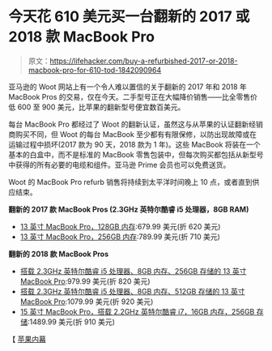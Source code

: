 # 今天花 610 美元买一台翻新的 2017 或 2018 款 MacBook Pro

> 原文：<https://lifehacker.com/buy-a-refurbished-2017-or-2018-macbook-pro-for-610-tod-1842090964>

亚马逊的 Woot 网站上有一个令人难以置信的关于翻新的 2017 年和 2018 年 MacBook Pros 的交易，仅在今天。二手型号正在大幅降价销售——比全零售价低 600 至 900 美元，比苹果的翻新型号便宜数百美元。



每台 MacBook Pro 都经过了 Woot 的翻新认证，虽然这与从苹果的认证翻新经销商购买不同，但 Woot 的每台 MacBook 至少都有有限保修，以防出现故障或在运输过程中损坏(2017 款为 90 天，2018 款为 1 年)。这些 MacBook 将装在一个基本的白盒中，而不是标准的 MacBook 零售包装中，但每次购买都包括从新型号中获得的所有必要的电缆和组件。亚马逊 Prime 会员也可以免费送货。

Woot 的 MacBook Pro refurb 销售将持续到太平洋时间晚上 10 点，或者直到供应结束。

**翻新的 2017 款 MacBook Pros (2.3GHz 英特尔酷睿 i5 处理器，8GB RAM)**

*   [13 英寸 MacBook Pro，128GB 内存](https://www.woot.com/offers/apple-13-intel-i5-macbook-pro-2017z-2045):679.99 美元(折 620 美元)
*   [13 英寸 MacBook Pro，256GB 内存](https://www.woot.com/offers/apple-13-intel-i5-macbook-pro-2017z-2045):789.99 美元(折 710 美元)

**翻新的 2018 款 MacBook Pros**

*   [搭载 2.3GHz 英特尔酷睿 i5 处理器、8GB 内存、256GB 存储的 13 英寸 MacBook Pro](https://www.woot.com/offers/apple-13-intel-i5-macbook-pro-2018z-2051):979.99 美元(折 820 美元)
*   [搭载 2.3GHz 英特尔酷睿 i5 处理器、8GB 内存、512GB 存储的 13 英寸 MacBook Pro](https://www.woot.com/offers/apple-13-intel-i5-macbook-pro-2018z-2051):1079.99 美元(折 920 美元)
*   [15 英寸 MacBook Pro，搭载 2.2GHz 英特尔酷睿 i7，16GB 内存，256GB 存储](https://www.woot.com/offers/apple-15-intel-core-i7-macbook-pro-2018z-2047):1489.99 美元(折 910 美元)

【 [苹果内幕](https://appleinsider.com/articles/20/03/04/amazon-owned-woot-slashes-apple-macbook-pros-to-679-up-to-920-off-today-only)